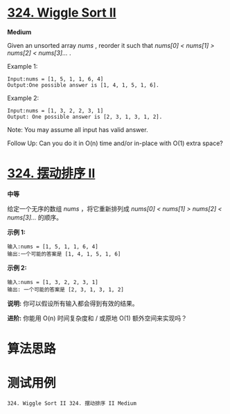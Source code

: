 # [324. Wiggle Sort II][enTitle]

**Medium**

Given an unsorted array  *nums* , reorder it such that  *nums[0] < nums[1] > nums[2] < nums[3]...* .

Example 1:

```
Input:nums = [1, 5, 1, 1, 6, 4]
Output:One possible answer is [1, 4, 1, 5, 1, 6].
```

Example 2:

```
Input:nums = [1, 3, 2, 2, 3, 1]
Output: One possible answer is [2, 3, 1, 3, 1, 2].
```

Note: You may assume all input has valid answer.

Follow Up: Can you do it in O(n) time and/or in-place with O(1) extra space?


# [324. 摆动排序 II][cnTitle]

**中等**

给定一个无序的数组  *nums* ，将它重新排列成  *nums[0] < nums[1] > nums[2] < nums[3]...*  的顺序。

**示例 1:** 

```
输入:nums = [1, 5, 1, 1, 6, 4]
输出:一个可能的答案是 [1, 4, 1, 5, 1, 6]
```

**示例 2:** 

```
输入:nums = [1, 3, 2, 2, 3, 1]
输出: 一个可能的答案是 [2, 3, 1, 3, 1, 2]
```

**说明:**  你可以假设所有输入都会得到有效的结果。

**进阶:**  你能用 O(n) 时间复杂度和 / 或原地 O(1) 额外空间来实现吗？




# 算法思路

# 测试用例
```
324. Wiggle Sort II 324. 摆动排序 II Medium
```

[enTitle]: https://leetcode.com/problems/wiggle-sort-ii/
[cnTitle]: https://leetcode-cn.com/problems/wiggle-sort-ii/
